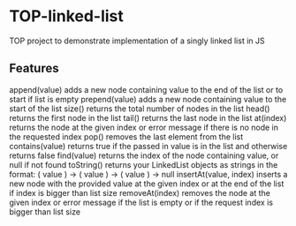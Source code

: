 # TOP-linked-list
TOP project to demonstrate implementation of a singly linked list in JS

## Features
append(value) adds a new node containing value to the end of the list or to start if list is empty
prepend(value) adds a new node containing value to the start of the list
size() returns the total number of nodes in the list
head() returns the first node in the list
tail() returns the last node in the list
at(index) returns the node at the given index or error message if there is no node in the requested index
pop() removes the last element from the list
contains(value) returns true if the passed in value is in the list and otherwise returns false
find(value) returns the index of the node containing value, or null if not found
toString() returns your LinkedList objects as strings in the format: ( value ) -> ( value ) -> ( value ) -> null
insertAt(value, index) inserts a new node with the provided value at the given index or at the end of the list if index is bigger than list size
removeAt(index) removes the node at the given index or error message if the list is empty or if the request index is bigger than list size
